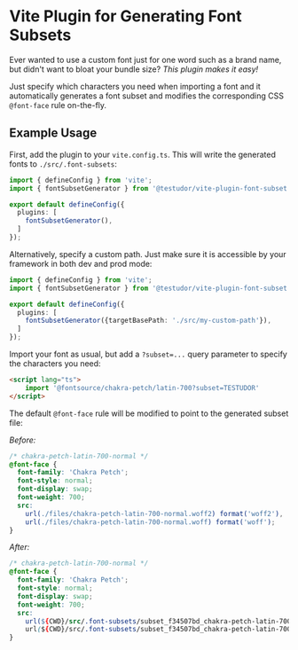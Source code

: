 # Vite Plugin for Generating Font Subsets

Ever wanted to use a custom font just for one word such as a brand name, but didn't want to bloat your bundle size? *This plugin makes it easy!* 

Just specify which characters you need when importing a font and it automatically generates a font subset and modifies the corresponding CSS `@font-face` rule on-the-fly.

## Example Usage

First, add the plugin to your `vite.config.ts`. This will write the generated fonts to `./src/.font-subsets`:

```ts
import { defineConfig } from 'vite';
import { fontSubsetGenerator } from '@testudor/vite-plugin-font-subset';

export default defineConfig({
  plugins: [
    fontSubsetGenerator(),
  ]
});
```
Alternatively, specify a custom path. Just make sure it is accessible by your framework in both dev and prod mode:
```ts
import { defineConfig } from 'vite';
import { fontSubsetGenerator } from '@testudor/vite-plugin-font-subset';

export default defineConfig({
  plugins: [
    fontSubsetGenerator({targetBasePath: './src/my-custom-path'}),
  ]
});
```
Import your font as usual, but add a `?subset=...` query parameter to specify the characters you need:

```html
<script lang="ts">
	import '@fontsource/chakra-petch/latin-700?subset=TESTUDOR'
</script>
```

The default `@font-face` rule will be modified to point to the generated subset file:

*Before:*
```css
/* chakra-petch-latin-700-normal */
@font-face {
  font-family: 'Chakra Petch';
  font-style: normal;
  font-display: swap;
  font-weight: 700;
  src: 
    url(./files/chakra-petch-latin-700-normal.woff2) format('woff2'), 
    url(./files/chakra-petch-latin-700-normal.woff) format('woff');
}
```

*After:*
```css
/* chakra-petch-latin-700-normal */
@font-face {
  font-family: 'Chakra Petch';
  font-style: normal;
  font-display: swap;
  font-weight: 700;
  src: 
    url(${CWD}/src/.font-subsets/subset_f34507bd_chakra-petch-latin-700-normal.woff2) format('woff2'), 
    url(${CWD}/src/.font-subsets/subset_f34507bd_chakra-petch-latin-700-normal.woff) format('woff');
}
```